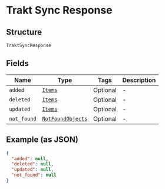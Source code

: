
# Trakt Sync Response

## Structure

`TraktSyncResponse`

## Fields

| Name | Type | Tags | Description |
|  --- | --- | --- | --- |
| `added` | [`Items`](../../doc/models/items.md) | Optional | - |
| `deleted` | [`Items`](../../doc/models/items.md) | Optional | - |
| `updated` | [`Items`](../../doc/models/items.md) | Optional | - |
| `not_found` | [`NotFoundObjects`](../../doc/models/not-found-objects.md) | Optional | - |

## Example (as JSON)

```json
{
  "added": null,
  "deleted": null,
  "updated": null,
  "not_found": null
}
```

